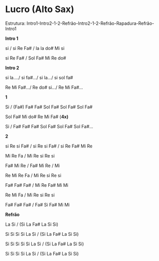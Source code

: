 # **Lucro (Alto Sax)**

Estrutura:
Intro1-Intro2-1-2-Refrão-Intro2-1-2-Refrão-Rapadura-Refrão-Intro1

**Intro 1**

si / si Re Fa# / la la do# Mi si

si Re Fa# / Sol Fa# Mi Re do#

**Intro 2**

si la..../ si fa#.../ si la.../ si sol fa#

Re Mi Fa#.../ Re do# si.../ Re Mi Fa#...

**1**

Si / (Fa#) Fa# Fa# Sol Fa# Sol Fa# Sol Fa#

Sol Fa# Mi do# Re Mi Fa# (**4x)**

Si / Fa# Fa# Fa# Sol Fa# Sol Fa# Sol Fa#...

**2**

si Re si Fa# / si Re si Fa# / si Re Fa# Mi Re

Mi Re Fa / Mi Re si Re si

Fa# Mi Re / Fa# Mi Re / Mi

Re Mi Re Fa / Mi Re si Re si

Fa# Fa# Fa# / Mi Re Fa# Mi Mi

Re Mi Fa / Mi Re si Re si

Fa# Fa# Fa# / Fa# Si Fa# Mi Mi

**Refrão**

La Si / (Si La Fa# La Si Si)

Si Si Si Si La Si / (Si La Fa# La Si Si)

Si Si Si Si Si La Si / (Si La Fa# La Si Si)

Si Si Si Si La Si / (Si La Fa# La Si Si)